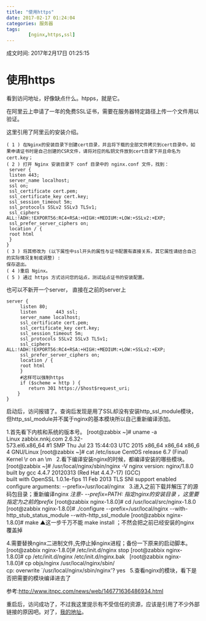 ```yaml
---
title: "使用https"
date: 2017-02-17 01:24:04
categories: 服务器
tags: 
        [nginx,https,ssl]
---
```


成文时间: 2017年2月17日 01:25:15

# 使用https
看到访问地址，好像缺点什么。htpps，就是它。

在阿里云上申请了一年的免费SSL证书，需要在服务器特定路径上传一个文件用以验证。
<!--more-->
这里引用了阿里云的安装介绍。

    ( 1 ) 在Nginx的安装目录下创建cert目录，并且将下载的全部文件拷贝到cert目录中。如果申请证书时是自己创建的CSR文件，请将对应的私钥文件放到cert目录下并且命名为cert.key；
    ( 2 ) 打开 Nginx 安装目录下 conf 目录中的 nginx.conf 文件，找到：
     server {
     listen 443;
     server_name localhost;
     ssl on;
     ssl_certificate cert.pem;
     ssl_certificate_key cert.key;
     ssl_session_timeout 5m;
     ssl_protocols SSLv2 SSLv3 TLSv1;
     ssl_ciphers ALL:!ADH:!EXPORT56:RC4+RSA:+HIGH:+MEDIUM:+LOW:+SSLv2:+EXP;
     ssl_prefer_server_ciphers on;
     location / {
     root html
     }
    }
    ( 3 ) 将其修改为 (以下属性中ssl开头的属性与证书配置有直接关系，其它属性请结合自己的实际情况复制或调整) :
    保存退出。
    ( 4 )重启 Nginx。
    ( 5 ) 通过 https 方式访问您的站点，测试站点证书的安装配置。

也可以不新开一个server， 直接在之前的server上

    server {
         listen 80;
         listen       443 ssl;
         server_name localhost;
         ssl_certificate cert.pem;
         ssl_certificate_key cert.key;
         ssl_session_timeout 5m;
         ssl_protocols SSLv2 SSLv3 TLSv1;
         ssl_ciphers ALL:!ADH:!EXPORT56:RC4+RSA:+HIGH:+MEDIUM:+LOW:+SSLv2:+EXP;
         ssl_prefer_server_ciphers on;
         location / {
         root html
         }
         #这样可以强制https
         if ($scheme = http ) { 
            return 301 https://$host$request_uri; 
        } 
    }

启动后，访问报错了。查询后发现是用了SSL却没有安装http_ssl_module模块，但http_ssl_module并不属于nginx的基本模块所以自己重新编译添加。

1.首先看下内核和系统的版本号。
[root@zabbix ~]# uname -a
Linux zabbix.nnkj.com 2.6.32-573.el6.x86_64 #1 SMP Thu Jul 23 15:44:03 UTC 2015 x86_64 x86_64 x86_64 GNU/Linux
[root@zabbix ~]# cat /etc/issue
CentOS release 6.7 (Final)
Kernel \r on an \m
 
2.看下编译安装nginx的时候，都编译安装的哪些模块。
[root@zabbix ~]# /usr/local/nginx/sbin/nginx -V
nginx version: nginx/1.8.0
built by gcc 4.4.7 20120313 (Red Hat 4.4.7-17) (GCC) 
built with OpenSSL 1.0.1e-fips 11 Feb 2013
TLS SNI support enabled
configure arguments: --prefix=/usr/local/nginx
 
3.进入之前下载并解压了的源码包目录；重新编译nginx
*注意- --prefix=PATH: 指定nginx的安装目录 ，这里要指定为之前的prefix*
[root@zabbix nginx-1.8.0]# cd /usr/local/src/nginx-1.8.0
[root@zabbix nginx-1.8.0]# ./configure --prefix=/usr/local/nginx --with-http_stub_status_module --with-http_ssl_module
[root@zabbix nginx-1.8.0]# make
▲这一步千万不能 make install ；不然会把之前已经安装的nginx 覆盖掉
 

4.需要替换nginx二进制文件,先停止掉nginx进程；备份一下原来的启动脚本。
[root@zabbix nginx-1.8.0]# /etc/init.d/nginx stop
[root@zabbix nginx-1.8.0]# cp /etc/init.d/nginx /etc/init.d/nginx.bak
 
[root@zabbix nginx-1.8.0]# cp objs/nginx /usr/local/nginx/sbin/
cp: overwrite `/usr/local/nginx/sbin/nginx'? yes
 
5.查看nginx的模块，看下是否把需要的模块编译进去了

参考:http://www.itnpc.com/news/web/146771636486934.html

重启后，访问成功了，不过我这里提示有不受信任的资源，应该是引用了不少外部链接的原因吧。对了，[我的地址](http://www.gkwind.com)。

